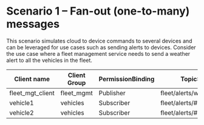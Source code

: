 # Scenario 1 – Fan-out (one-to-many) messages
This scenario simulates cloud to device commands to several devices and can be leveraged for use cases such as sending alerts to devices. Consider the use case where a fleet management service needs to send a weather alert to all the vehicles in the fleet.


|Client name|Client Group|PermissionBinding|TopicSpace|Topic template|
| ------------ | ------------ | ------------ | ------------ | ------------ |
|fleet_mgt_client|fleet_mgmt|Publisher|fleet/alerts/weather/alert1|fleet/#|
|vehicle1|vehicles|Subscriber|fleet/alerts/#|fleet/#|
|vehicle2|vehicles|Subscriber|fleet/alerts/#|fleet/#|


